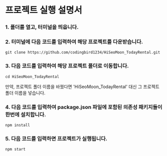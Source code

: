 # 프로젝트 실행 설명서
### 1. 폴더를 열고, 터미널을 띄웁니다.
### 2. 터미널에 다음 코드를 입력하여 해당 프로젝트를 다운받습니다.
    git clone https://github.com/codingbird1234/HiSeoMoon_TodayRental.git
### 3. 다음 코드를 입력하여 해당 프로젝트 폴더로 이동합니다.
    cd HiSeoMoon_TodayRental
만약, 프로젝트 폴더 이름을 바꿨다면 'HiSeoMoon_TodayRental' 대신 그 프로젝트 폴더 이름을 넣습니다.
### 4. 다음 코드를 입력하여 package.json 파일에 포함된 의존성 패키지들이 한번에 설치합니다.
    npm install
### 5. 다음 코드를 입력하면 프로젝트가 실행됩니다.
    npm start
